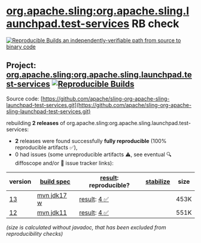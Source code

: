 [org.apache.sling:org.apache.sling.launchpad.test-services](https://central.sonatype.com/artifact/org.apache.sling/org.apache.sling.launchpad.test-services/versions) RB check
=======

[![Reproducible Builds](https://reproducible-builds.org/images/logos/rb.svg) an independently-verifiable path from source to binary code](https://reproducible-builds.org/)

## Project: [org.apache.sling:org.apache.sling.launchpad.test-services](https://central.sonatype.com/artifact/org.apache.sling/org.apache.sling.launchpad.test-services/versions) [![Reproducible Builds](https://img.shields.io/endpoint?url=https://raw.githubusercontent.com/jvm-repo-rebuild/reproducible-central/master/content/org/apache/sling/org.apache.sling.launchpad.test-services/badge.json)](https://github.com/jvm-repo-rebuild/reproducible-central/blob/master/content/org/apache/sling/org.apache.sling.launchpad.test-services/README.md)

Source code: [https://github.com/apache/sling-org-apache-sling-launchpad-test-services.git](https://github.com/apache/sling-org-apache-sling-launchpad-test-services.git)

rebuilding **2 releases** of org.apache.sling:org.apache.sling.launchpad.test-services:
- **2** releases were found successfully **fully reproducible** (100% reproducible artifacts :white_check_mark:),
- 0 had issues (some unreproducible artifacts :warning:, see eventual :mag: diffoscope and/or :memo: issue tracker links):

| version | [build spec](/BUILDSPEC.md) | [result](https://reproducible-builds.org/docs/jvm/): reproducible? | [stabilize](https://github.com/google/oss-rebuild/blob/main/cmd/stabilize/README.md) | size |
| -- | --------- | ------ | ------ | -- |
| [13](https://central.sonatype.com/artifact/org.apache.sling/org.apache.sling.launchpad.test-services/13/pom) | [mvn jdk17 w](org.apache.sling.launchpad.test-services-13.buildspec) | [result](org.apache.sling.launchpad.test-services-13.buildinfo): [4 :white_check_mark: ](org.apache.sling.launchpad.test-services-13.buildcompare) | | 453K |
| [12](https://central.sonatype.com/artifact/org.apache.sling/org.apache.sling.launchpad.test-services/12/pom) | [mvn jdk11](org.apache.sling.launchpad.test-services-12.buildspec) | [result](org.apache.sling.launchpad.test-services-12.buildinfo): [4 :white_check_mark: ](org.apache.sling.launchpad.test-services-12.buildcompare) | | 551K |

<i>(size is calculated without javadoc, that has been excluded from reproducibility checks)</i>
